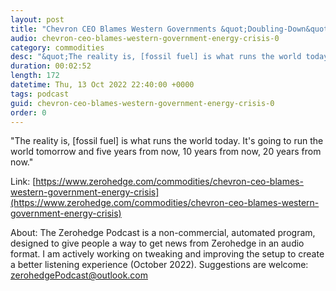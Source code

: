 ```yaml
---
layout: post
title: "Chevron CEO Blames Western Governments &quot;Doubling-Down&quot; On 'Climate' Policies For Global Energy Crisis"
audio: chevron-ceo-blames-western-government-energy-crisis-0
category: commodities
desc: "&quot;The reality is, [fossil fuel] is what runs the world today. It's going to run the world tomorrow and five years from now, 10 years from now, 20 years from now.&quot; "
duration: 00:02:52
length: 172
datetime: Thu, 13 Oct 2022 22:40:00 +0000
tags: podcast
guid: chevron-ceo-blames-western-government-energy-crisis-0
order: 0
---
```

&quot;The reality is, [fossil fuel] is what runs the world today. It's going to run the world tomorrow and five years from now, 10 years from now, 20 years from now.&quot; 

Link: [https://www.zerohedge.com/commodities/chevron-ceo-blames-western-government-energy-crisis](https://www.zerohedge.com/commodities/chevron-ceo-blames-western-government-energy-crisis)

About: The Zerohedge Podcast is a non-commercial, automated program, designed to give people a way to get news from Zerohedge in an audio format.  I am actively working on tweaking and improving the setup to create a better listening experience (October 2022).  Suggestions are welcome: [zerohedgePodcast@outlook.com](mailto:zerohedgePodcast@outlook.com)